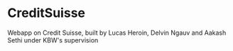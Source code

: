 # CreditSuisse
Webapp on Credit Suisse, built by Lucas Heroin, Delvin Ngauv and Aakash Sethi under KBW's supervision
